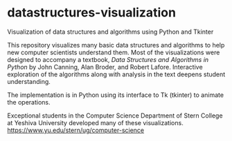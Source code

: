 # datastructures-visualization
Visualization of data structures and algorithms using Python and Tkinter

This repository visualizes many basic data structures and algorithms to help new computer scientists understand them.
Most of the visualizations were designed to accompany a textbook, _Data Structures and Algorithms in Python_ by John Canning, Alan Broder, and Robert Lafore.
Interactive exploration of the algorithms along with analysis in the text deepens student understanding.

The implementation is in Python using its interface to Tk (tkinter) to animate the operations.

Exceptional students in the Computer Science Department of Stern College at Yeshiva University developed many of these visualizations.
https://www.yu.edu/stern/ug/computer-science
